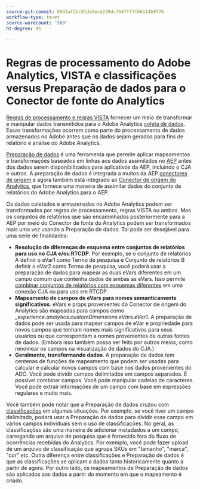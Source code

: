 ```yaml
---
source-git-commit: 8943af2bc81de5ece238dc7647ff3f66b14b9776
workflow-type: tm+mt
source-wordcount: '580'
ht-degree: 4%

---
```

# Regras de processamento do Adobe Analytics, VISTA e classificações versus Preparação de dados para o Conector de fonte do Analytics

[Regras de processamento e regras VISTA](https://experienceleague.adobe.com/docs/analytics/admin/admin-tools/processing-rules/processing-rules-configuration/processing-rule-order.html?lang=en) fornecer um meio de transformar e manipular dados transmitidos para o Adobe Analytics [coleta de dados](https://experienceleague.adobe.com/docs/analytics/analyze/reports-analytics/reporting-interface/overview-data-collection.html?lang=en). Essas transformações ocorrem como parte do processamento de dados armazenados no Adobe antes que os dados sejam gerados para fins de relatório e análise do Adobe Analytics.


[Preparação de dados](https://experienceleague.adobe.com/docs/experience-platform/data-prep/home.html?lang=pt-BR) é uma ferramenta que permite aplicar mapeamentos e transformações baseados em linhas aos dados assimilados no [AEP](https://experienceleague.adobe.com/docs/experience-platform.html?lang=en) antes dos dados serem disponibilizados para aplicativos da AEP, incluindo o CJA e outros. A preparação de dados é integrada a muitos da AEP [conectores de origem](https://experienceleague.adobe.com/docs/experience-platform/sources/home.html?lang=en) e agora também está integrado ao [Conector de origem do Analytics](https://experienceleague.adobe.com/docs/experience-platform/sources/ui-tutorials/create/adobe-applications/analytics.html?lang=pt-BR), que fornece uma maneira de assimilar dados do conjunto de relatórios do Adobe Analytics para o AEP.

Os dados coletados e armazenados no Adobe Analytics podem ser transformados por regras de processamento, regras VISTA ou ambos. Mas os conjuntos de relatórios que são encaminhados posteriormente para a AEP por meio do Conector de fonte do Analytics podem ser transformados mais uma vez usando a Preparação de dados. Tal pode ser desejável para uma série de finalidades:

* **Resolução de diferenças de esquema entre conjuntos de relatórios para uso no CJA e/ou RTCDP**. Por exemplo, se o conjunto de relatórios A definir o eVar1 como Termo de pesquisa e Conjunto de relatórios B definir o eVar2 como Termo de pesquisa, você poderá usar a preparação de dados para mapear as duas eVars diferentes em um campo comum que contenha dados de ambas as eVars. Isso permite [combinar conjuntos de relatórios com esquemas diferentes](https://experienceleague.adobe.com/docs/analytics-platform/using/cja-usecases/combine-report-suites.html?lang=en) em uma conexão CJA ou para uso em RTCDP.
* **Mapeamento de campos de eVars para nomes semanticamente significativos**. eVars e props provenientes do Conector de origem do Analytics são mapeadas para campos como _\_experience.analytics.customDimensions.eVars.eVar1_.  A preparação de dados pode ser usada para mapear campos de eVar e propriedade para novos campos que tenham nomes mais significativos para seus usuários ou que correspondam a nomes provenientes de outras fontes de dados. (Embora isso também possa ser feito por outros meios, como renomear os campos na visualização de dados do CJA.)
* **Geralmente, transformando dados**. A preparação de dados tem centenas de funções de mapeamento que podem ser usadas para calcular e calcular novos campos com base nos dados provenientes do ADC. Você pode dividir campos delimitados em campos separados. É possível combinar campos. Você pode manipular cadeias de caracteres. Você pode extrair informações de um campo com base em expressões regulares e muito mais.


Você também pode notar que a Preparação de dados cruzou com [classificações](https://experienceleague.adobe.com/docs/analytics/components/classifications/c-classifications.html?lang=pt-BR) em algumas situações. Por exemplo, se você tiver um campo delimitado, poderá usar a Preparação de dados para dividir esse campo em vários campos individuais sem o uso de classificações. No geral, as classificações são uma maneira de adicionar metadados a um campo, carregando um arquivo de pesquisa que é fornecido fora do fluxo de ocorrências recebidas do Analytics. Por exemplo, você pode fazer upload de um arquivo de classificação que agrupa SKUs em &quot;tamanho&quot;, &quot;marca&quot;, &quot;cor&quot; etc. Outra diferença entre classificações e Preparação de dados é que as classificações se aplicam a dados tanto historicamente quanto a partir de agora. Por outro lado, os mapeamentos de Preparação de dados são aplicados aos dados a partir do momento em que o mapeamento é criado.